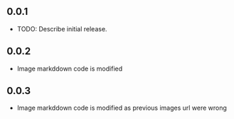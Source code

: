 ## 0.0.1

* TODO: Describe initial release.

## 0.0.2
* Image markddown code is modified

## 0.0.3
* Image markddown code is modified as previous images url were wrong

